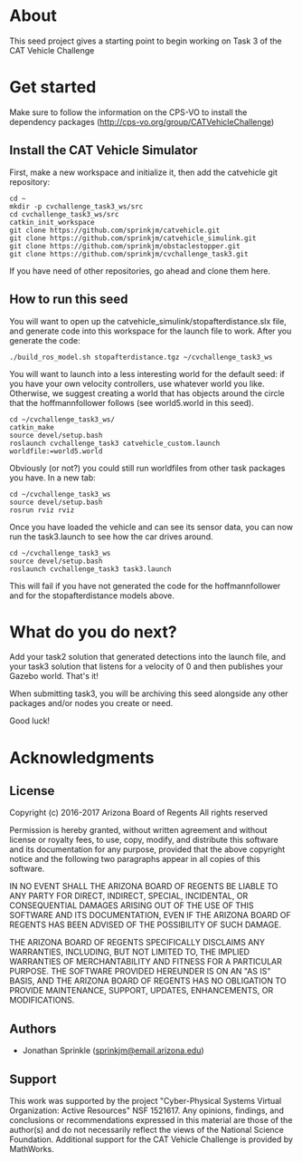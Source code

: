 # About
This seed project gives a starting point to begin working on Task 3 of the CAT Vehicle Challenge

# Get started
Make sure to follow the information on the CPS-VO to install the dependency packages (http://cps-vo.org/group/CATVehicleChallenge)

## Install the CAT Vehicle Simulator
First, make a new workspace and initialize it, then add the catvehicle git repository:
```
cd ~
mkdir -p cvchallenge_task3_ws/src
cd cvchallenge_task3_ws/src
catkin_init_workspace
git clone https://github.com/sprinkjm/catvehicle.git
git clone https://github.com/sprinkjm/catvehicle_simulink.git
git clone https://github.com/sprinkjm/obstaclestopper.git
git clone https://github.com/sprinkjm/cvchallenge_task3.git
```
If you have need of other repositories, go ahead and clone them here. 

## How to run this seed
You will want to open up the catvehicle_simulink/stopafterdistance.slx file, and generate code into this workspace for the launch file to work. After you generate the code:
```
./build_ros_model.sh stopafterdistance.tgz ~/cvchallenge_task3_ws
```

You will want to launch into a less interesting world for the default seed: if you have your own velocity controllers, use whatever world you like. Otherwise, we suggest creating a world that has objects around the circle that the hoffmannfollower follows (see world5.world in this seed).
```
cd ~/cvchallenge_task3_ws/
catkin_make
source devel/setup.bash
roslaunch cvchallenge_task3 catvehicle_custom.launch worldfile:=world5.world
```
Obviously (or not?) you could still run worldfiles from other task packages you have. In a new tab:
```
cd ~/cvchallenge_task3_ws
source devel/setup.bash
rosrun rviz rviz
```
Once you have loaded the vehicle and can see its sensor data, you can now run the task3.launch to see how the car drives around. 

```
cd ~/cvchallenge_task3_ws
source devel/setup.bash
roslaunch cvchallenge_task3 task3.launch
```
This will fail if you have not generated the code for the hoffmannfollower and for the stopafterdistance models above.

# What do you do next?
Add your task2 solution that generated detections into the launch file, and your task3 solution that listens for a velocity of 0 and then publishes your Gazebo world. That's it!

When submitting task3, you will be archiving this seed alongside any other packages and/or nodes you create or need.

Good luck!

# Acknowledgments

## License
Copyright (c) 2016-2017 Arizona Board of Regents
All rights reserved

Permission is hereby granted, without written agreement and without 
license or royalty fees, to use, copy, modify, and distribute this
software and its documentation for any purpose, provided that the 
above copyright notice and the following two paragraphs appear in 
all copies of this software.
 
IN NO EVENT SHALL THE ARIZONA BOARD OF REGENTS BE LIABLE TO ANY PARTY 
FOR DIRECT, INDIRECT, SPECIAL, INCIDENTAL, OR CONSEQUENTIAL DAMAGES 
ARISING OUT OF THE USE OF THIS SOFTWARE AND ITS DOCUMENTATION, EVEN 
IF THE ARIZONA BOARD OF REGENTS HAS BEEN ADVISED OF THE POSSIBILITY OF 
SUCH DAMAGE.

THE ARIZONA BOARD OF REGENTS SPECIFICALLY DISCLAIMS ANY WARRANTIES, 
INCLUDING, BUT NOT LIMITED TO, THE IMPLIED WARRANTIES OF MERCHANTABILITY 
AND FITNESS FOR A PARTICULAR PURPOSE. THE SOFTWARE PROVIDED HEREUNDER
IS ON AN "AS IS" BASIS, AND THE ARIZONA BOARD OF REGENTS HAS NO OBLIGATION
TO PROVIDE MAINTENANCE, SUPPORT, UPDATES, ENHANCEMENTS, OR MODIFICATIONS.

## Authors
* Jonathan Sprinkle (sprinkjm@email.arizona.edu)

## Support
This work was supported by the project "Cyber-Physical Systems Virtual Organization: Active Resources" NSF 1521617. Any opinions, findings, and conclusions or recommendations expressed in this material are those of the author(s) and do not necessarily reflect the views of the National Science Foundation. Additional support for the CAT Vehicle Challenge is provided by MathWorks.
